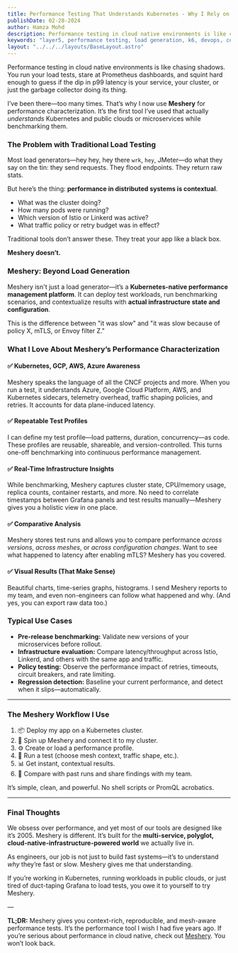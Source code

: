 ```yaml
---
title: Performance Testing That Understands Kubernetes - Why I Rely on Meshery
publishDate: 02-28-2024
author: Hamza Mohd
description: Performance testing in cloud native environments is like chasing shadows. 
keywords: "layer5, performance testing, load generation, k6, devops, collaboration, infrastructure, kubernetes, meshery"
layout: "../../../layouts/BaseLayout.astro"
---
```


Performance testing in cloud native environments is like chasing shadows. You run your load tests, stare at Prometheus dashboards, and squint hard enough to guess if the dip in p99 latency is your service, your cluster, or just the garbage collector doing its thing.

I’ve been there—too many times. That’s why I now use **Meshery** for performance characterization. It’s the first tool I’ve used that actually *understands* Kubernetes and public clouds or microservices  while benchmarking them.

### **The Problem with Traditional Load Testing**

Most load generators—hey hey, hey there `wrk`, `hey`, JMeter—do what they say on the tin: they send requests. They flood endpoints. They return raw stats.

But here’s the thing: **performance in distributed systems is contextual**.

* What was the cluster doing?
* How many pods were running?
* Which version of Istio or Linkerd was active?
* What traffic policy or retry budget was in effect?

Traditional tools don’t answer these. They treat your app like a black box.

**Meshery doesn’t.**

### **Meshery: Beyond Load Generation**

Meshery isn't just a load generator—it’s a **Kubernetes-native performance management platform**. It can deploy test workloads, run benchmarking scenarios, and contextualize results with **actual infrastructure state and configuration**.

This is the difference between "it was slow" and "it was slow because of policy X, mTLS, or Envoy filter Z."

### **What I Love About Meshery’s Performance Characterization**

#### ✅ **Kubernetes, GCP, AWS, Azure Awareness**

Meshery speaks the language of all the CNCF projects and more. When you run a test, it understands Azure, Google Cloud Platform, AWS, and Kubernetes sidecars, telemetry overhead, traffic shaping policies, and retries. It accounts for data plane-induced latency.

#### ✅ **Repeatable Test Profiles**

I can define my test profile—load patterns, duration, concurrency—as code. These profiles are reusable, shareable, and version-controlled. This turns one-off benchmarking into continuous performance management.

#### ✅ **Real-Time Infrastructure Insights**

While benchmarking, Meshery captures cluster state, CPU/memory usage, replica counts, container restarts, and more. No need to correlate timestamps between Grafana panels and test results manually—Meshery gives you a holistic view in one place.

#### ✅ **Comparative Analysis**

Meshery stores test runs and allows you to compare performance *across versions*, *across meshes*, or *across configuration changes*. Want to see what happened to latency after enabling mTLS? Meshery has you covered.

#### ✅ **Visual Results (That Make Sense)**

Beautiful charts, time-series graphs, histograms. I send Meshery reports to my team, and even non-engineers can follow what happened and why. (And yes, you can export raw data too.)


### **Typical Use Cases**

* **Pre-release benchmarking:** Validate new versions of your microservices before rollout.
* **Infrastructure evaluation:** Compare latency/throughput across Istio, Linkerd, and others with the same app and traffic.
* **Policy testing:** Observe the performance impact of retries, timeouts, circuit breakers, and rate limiting.
* **Regression detection:** Baseline your current performance, and detect when it slips—automatically.

---

### **The Meshery Workflow I Use**

1. 📦 Deploy my app on a Kubernetes cluster.
2. 🧪 Spin up Meshery and connect it to my cluster.
3. ⚙️ Create or load a performance profile.
4. 🚀 Run a test (choose mesh context, traffic shape, etc.).
5. 📊 Get instant, contextual results.
6. 🧠 Compare with past runs and share findings with my team.

It’s simple, clean, and powerful. No shell scripts or PromQL acrobatics.

---

### **Final Thoughts**

We obsess over performance, and yet most of our tools are designed like it’s 2005. Meshery is different. It’s built for the **multi-service, polyglot, cloud-native-infrastructure-powered world** we actually live in.

As engineers, our job is not just to build fast systems—it’s to understand *why* they’re fast or slow. Meshery gives me that understanding.

If you’re working in Kubernetes, running workloads in public clouds, or just tired of duct-taping Grafana to load tests, you owe it to yourself to try Meshery.

—

**TL;DR:**
Meshery gives you context-rich, reproducible, and mesh-aware performance tests. It’s the performance tool I wish I had five years ago.
If you’re serious about performance in cloud native, check out <a href="https://layer5.io/meshery">Meshery</a>. You won’t look back.